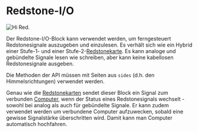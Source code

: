 # Redstone-I/O

![Hi Red.](oredict:oc:redstone)

Der Redstone-I/O-Block kann verwendet werden, um ferngesteuert Redstonesignale auszugeben und einzulesen. Es verhält sich wie ein Hybrid einer Stufe-1- und einer Stufe-2-[Redstonekarte](../item/redstoneCard1.md). Es kann analoge und gebündelte Signale lesen wie schreiben, aber kann keine kabellosen Redstonesignale ausgeben.

Die Methoden der API müssen mit Seiten aus `sides` (d.h. den Himmelsrichtungen) verwendet werden.

Genau wie die [Redstonekarten](../item/redstoneCard1.md) sendet dieser Block ein Signal zum verbunden [Computer](../general/computer.md), wenn der Status eines Redstonesignals wechselt - sowohl bei analog als auch für gebündelte Signale. Er kann zudem verwendet werden um verbundene Computer aufzuwecken, sobald eine gewisse Signalstärke überschritten wird. Damit kann man Computer automatisch hochfahren.
